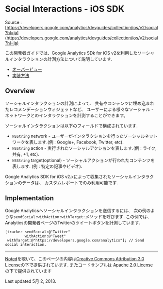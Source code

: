 # Social Interactions - iOS SDK

Source : [https://developers.google.com/analytics/devguides/collection/ios/v2/social?hl=ja](https://developers.google.com/analytics/devguides/collection/ios/v2/social?hl=ja)

この開発者ガイドでは、Google Analytics SDk for iOS v2を利用したソーシャルインタラクションの計測方法について説明しています.

- [オーバービュー](#overview)
- [実装方法](#implementation)

## <a name="overview"></a>Overview

ソーシャルインタラクションの計測によって、
共有やコンテンツに埋め込まれたレコメンデーションウィジェットなど、
ユーザーによる様々なソーシャル・ネットワークとのインタラクションを計測することができます。

ソーシャルインタラクションは以下のフィールドで構成されています.

- `NSString` network - ユーザーがインタラクションを行ったソーシャルネットワークを表します.(例 : Google+, Facebook, Twitter, etc).
- `NSString` action - 実行されたソーシャルアクションを表します.(例 :  ライク, 共有, +1, etc).
- `NSString` target(optional) - ソーシャルアクションが行われたコンテンツを表します. (例 : 特定の記事やビデオ).

Google Analytics SDK for iOS v2.xによって収集されたソーシャルインタラクションのデータは、
カスタムレポートでのみ利用可能です.

## <a name="implementation"></a>Implementation

Google Analyticsへソーシャルインタラクションを送信するには、
次の例のような`sendSocial:withAction:withTarget:`メソッドを呼びます.
この例では、Analyticsの開発者ページのTwitterのツイートボタンを計測しています.

```
[tracker sendSocial:@"Twitter"
         withAction:@"Tweet"
 withTarget:@"https://developers.google.com/analytics"]; // Send social interaction.
```

- - - 

[Noted](https://developers.google.com/readme/policies?hl=ja)を覗いて、このページの内容は[Creative Commons Attribution 3.0 License](http://creativecommons.org/licenses/by/3.0/)の下で提供されています. またコードサンプルは [Apache 2.0 License](http://www.apache.org/licenses/LICENSE-2.0) の下で提供されています

 Last updated 5月 2, 2013.